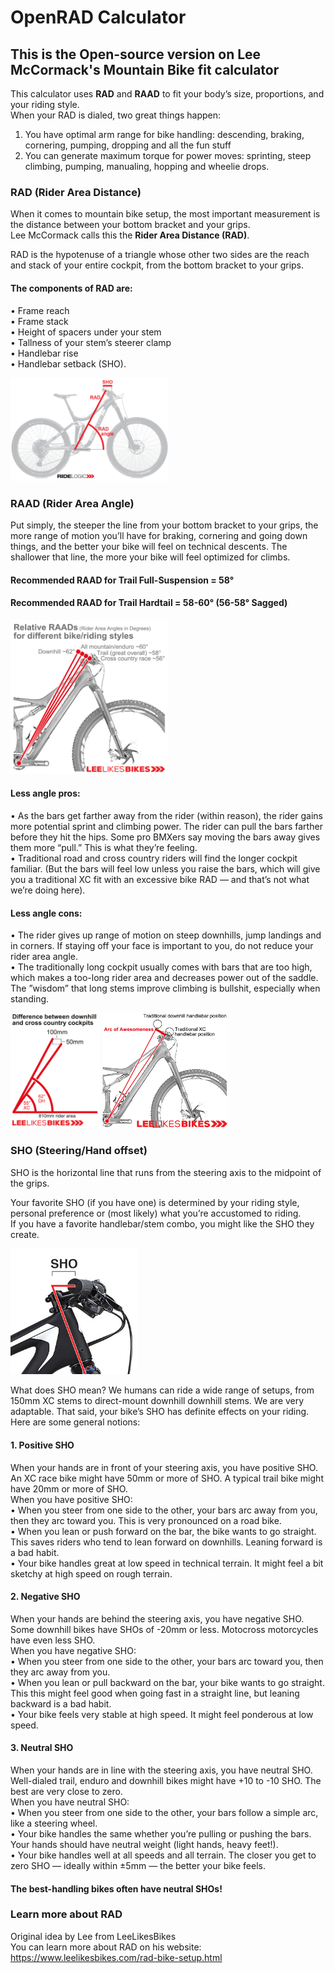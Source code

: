 # OpenRAD Calculator

## This is the Open-source version on Lee McCormack's Mountain Bike fit calculator<br/>
This calculator uses **RAD** and **RAAD** to fit your body’s size, proportions, and your riding style.<br/>
When your RAD is dialed, two great things happen:
1. You have optimal arm range for bike handling: descending, braking, cornering, pumping, dropping and all the fun stuff<br/>
2. You can generate maximum torque for power moves: sprinting, steep climbing, pumping, manualing, hopping and wheelie drops.<br/>

### RAD (Rider Area Distance)<br/>

When it comes to mountain bike setup, the most important measurement is the distance between your bottom bracket and your grips.<br/>
Lee McCormack calls this the **Rider Area Distance (RAD)**.

RAD is the hypotenuse of a triangle whose other two sides are the reach and stack of your entire cockpit, from the bottom bracket to your grips.


#### The components of RAD are:<br/>
• Frame reach<br/>
• Frame stack<br/>
• Height of spacers under your stem<br/>
• Tallness of your stem’s steerer clamp<br/>
• Handlebar rise<br/>
• Handlebar setback (SHO).<br/>


<img src='images/diag.png' width=50%>


### RAAD (Rider Area Angle)<br/>
Put simply, the steeper the line from your bottom bracket to your grips, the more range of motion you’ll have for braking, cornering and going down things, and the better your bike will feel on technical descents. The shallower that line, the more your bike will feel optimized for climbs.

#### Recommended RAAD for Trail Full-Suspension = 58°<br/>
#### Recommended RAAD for Trail Hardtail = 58-60° (56-58° Sagged)<br/>

<img src='images/raad.png' width=50%>

#### Less angle pros:<br/>
• As the bars get farther away from the rider (within reason), the rider gains more potential sprint and climbing power.
The rider can pull the bars farther before they hit the hips. Some pro BMXers say moving the bars away gives them more “pull.” This is what they’re feeling.<br/>
• Traditional road and cross country riders will find the longer cockpit familiar.
(But the bars will feel low unless you raise the bars, which will give you a traditional XC fit with an excessive bike RAD — and that’s not what we’re doing here).<br/>
#### Less angle cons:<br/>
• The rider gives up range of motion on steep downhills, jump landings and in corners.
If staying off your face is important to you, do not reduce your rider area angle.<br/>
• The traditionally long cockpit usually comes with bars that are too high, which makes a too-long rider area and decreases power out of the saddle.
The ”wisdom” that long stems improve climbing is bullshit, especially when standing.<br/>

<p float="left">
  <img src='images/raad2.png' width=28.3%>
  <img src='images/raad3.png' width=40%>
</p>

### SHO (Steering/Hand offset)

SHO is the horizontal line that runs from the steering axis to the midpoint of the grips.<br/>

Your favorite SHO (if you have one) is determined by your riding style, personal preference or (most likely) what you’re accustomed to riding.<br/>
If you have a favorite handlebar/stem combo, you might like the SHO they create.<br/>

<img src='images/sho/SHO.png' width=40%>

What does SHO mean?
We humans can ride a wide range of setups, from 150mm XC stems to direct-mount downhill downhill stems. We are very adaptable.
That said, your bike’s SHO has definite effects on your riding. Here are some general notions:

#### 1. Positive SHO
When your hands are in front of your steering axis, you have positive SHO. An XC race bike might have 50mm or more of SHO. A typical trail bike might have 20mm or more of SHO.<br/>
When you have positive SHO:<br/>
• When you steer from one side to the other, your bars arc away from you, then they arc toward you. This is very pronounced on a road bike.<br/>
• When you lean or push forward on the bar, the bike wants to go straight. This saves riders who tend to lean forward on downhills. Leaning forward is a bad habit.<br/>
• Your bike handles great at low speed in technical terrain. It might feel a bit sketchy at high speed on rough terrain.<br/>

#### 2. Negative SHO
When your hands are behind the steering axis, you have negative SHO. Some downhill bikes have SHOs of -20mm or less. Motocross motorcycles have even less SHO.<br/>
When you have negative SHO:<br/>
• When you steer from one side to the other, your bars arc toward you, then they arc away from you.<br/>
• When you lean or pull backward on the bar, your bike wants to go straight. This this might feel good when going fast in a straight line, but leaning backward is a bad habit.<br/>
• Your bike feels very stable at high speed. It might feel ponderous at low speed.<br/>

#### 3. Neutral SHO
When your hands are in line with the steering axis, you have neutral SHO. Well-dialed trail, enduro and downhill bikes might have +10 to -10 SHO. The best are very close to zero.<br/>
When you have neutral SHO:<br/>
• When you steer from one side to the other, your bars follow a simple arc, like a steering wheel.<br/>
• Your bike handles the same whether you’re pulling or pushing the bars. Your hands should have neutral weight (light hands, heavy feet!).<br/>
• Your bike handles well at all speeds and all terrain. The closer you get to zero SHO — ideally within ±5mm — the better your bike feels.<br/>

#### The best-handling bikes often have neutral SHOs!<br/>




### Learn more about RAD<br/>
Original idea by Lee from LeeLikesBikes<br/>
You can learn more about RAD on his website: https://www.leelikesbikes.com/rad-bike-setup.html
